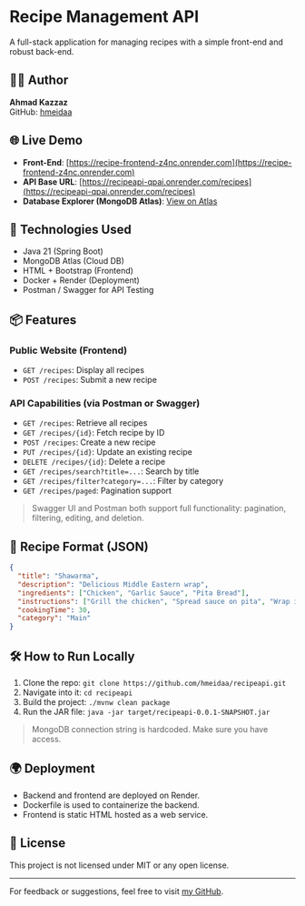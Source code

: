 # Recipe Management API

A full-stack application for managing recipes with a simple front-end and robust back-end.

## 👨‍🍳 Author
**Ahmad Kazzaz**  
GitHub: [hmeidaa](https://github.com/hmeidaa)

## 🌐 Live Demo
- **Front-End**: [https://recipe-frontend-z4nc.onrender.com](https://recipe-frontend-z4nc.onrender.com)
- **API Base URL**: [https://recipeapi-qpai.onrender.com/recipes](https://recipeapi-qpai.onrender.com/recipes)
- **Database Explorer (MongoDB Atlas)**: [View on Atlas](https://cloud.mongodb.com/v2/681a320c1b7b486a45c4906c#/metrics/replicaSet/681a326169febe36212f2fab/explorer/recipeapi/recipes/find)

## 🚀 Technologies Used
- Java 21 (Spring Boot)
- MongoDB Atlas (Cloud DB)
- HTML + Bootstrap (Frontend)
- Docker + Render (Deployment)
- Postman / Swagger for API Testing

## 📦 Features

### Public Website (Frontend)
- `GET /recipes`: Display all recipes
- `POST /recipes`: Submit a new recipe

### API Capabilities (via Postman or Swagger)
- `GET /recipes`: Retrieve all recipes
- `GET /recipes/{id}`: Fetch recipe by ID
- `POST /recipes`: Create a new recipe
- `PUT /recipes/{id}`: Update an existing recipe
- `DELETE /recipes/{id}`: Delete a recipe
- `GET /recipes/search?title=...`: Search by title
- `GET /recipes/filter?category=...`: Filter by category
- `GET /recipes/paged`: Pagination support

> Swagger UI and Postman both support full functionality: pagination, filtering, editing, and deletion.

## 🧾 Recipe Format (JSON)
```json
{
  "title": "Shawarma",
  "description": "Delicious Middle Eastern wrap",
  "ingredients": ["Chicken", "Garlic Sauce", "Pita Bread"],
  "instructions": ["Grill the chicken", "Spread sauce on pita", "Wrap it up"],
  "cookingTime": 30,
  "category": "Main"
}
```

## 🛠 How to Run Locally
1. Clone the repo: `git clone https://github.com/hmeidaa/recipeapi.git`
2. Navigate into it: `cd recipeapi`
3. Build the project: `./mvnw clean package`
4. Run the JAR file: `java -jar target/recipeapi-0.0.1-SNAPSHOT.jar`

> MongoDB connection string is hardcoded. Make sure you have access.

## 🌍 Deployment
- Backend and frontend are deployed on Render.
- Dockerfile is used to containerize the backend.
- Frontend is static HTML hosted as a web service.

## 📝 License
This project is not licensed under MIT or any open license.

---
For feedback or suggestions, feel free to visit [my GitHub](https://github.com/hmeidaa).